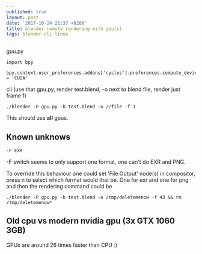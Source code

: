 ```yaml
---
published: true
layout: post
date: '2017-10-24 21:37 +0200'
title: blender remote rendering with gpu(s)
tags: blender cli linux
---
```

gpu.py

    import bpy

    bpy.context.user_preferences.addons['cycles'].preferences.compute_device_type = 'CUDA'

cli (use that gpu.py, render test.blend, -o next to blend file, render just frame 1)

	./blender -P gpu.py -b test.blend -o //file -f 1
    
This should use **all** gpus.

## Known unknows

	-F EXR
    
-F switch seems to only support one format, one can't do EXR and PNG. 

To override this behaviour one could set 'File Output' node(s) in compositor, press n to select which format would that be. One for exr and one for png and then the rendering command could be

	./blender -P gpu.py -b test.blend -o /tmp/deletemenow -f 43 && rm /tmp/deletemenow*

## Old cpu vs modern nvidia gpu (3x GTX 1060 3GB)

GPUs are around 26 times faster than CPU :)
